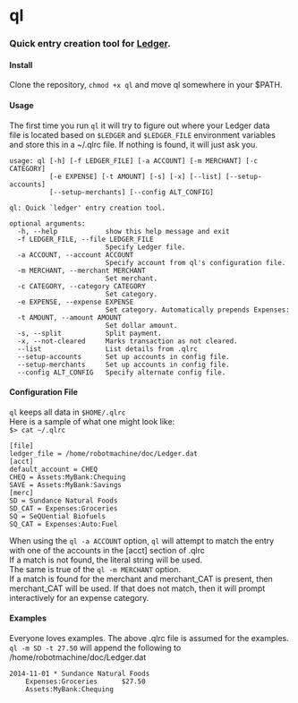 # ql
### Quick entry creation tool for [Ledger](http://ledger-cli.org/ "Ledger").  

#### Install
Clone the repository, `chmod +x ql` and move ql somewhere in your $PATH.  
  
#### Usage
The first time you run `ql` it will try to figure out where your Ledger data  
file is located based on `$LEDGER` and `$LEDGER_FILE` environment variables   
and store this in a ~/.qlrc file. If nothing is found, it will just ask you.  
```
usage: ql [-h] [-f LEDGER_FILE] [-a ACCOUNT] [-m MERCHANT] [-c CATEGORY]
          [-e EXPENSE] [-t AMOUNT] [-s] [-x] [--list] [--setup-accounts]
          [--setup-merchants] [--config ALT_CONFIG]

ql: Quick `ledger' entry creation tool.

optional arguments:
  -h, --help            show this help message and exit
  -f LEDGER_FILE, --file LEDGER_FILE
                        Specify Ledger file.
  -a ACCOUNT, --account ACCOUNT
                        Specify account from ql's configuration file.
  -m MERCHANT, --merchant MERCHANT
                        Set merchant.
  -c CATEGORY, --category CATEGORY
                        Set category.
  -e EXPENSE, --expense EXPENSE
                        Set category. Automatically prepends Expenses:
  -t AMOUNT, --amount AMOUNT
                        Set dollar amount.
  -s, --split           Split payment.
  -x, --not-cleared     Marks transaction as not cleared.
  --list                List details from .qlrc
  --setup-accounts      Set up accounts in config file.
  --setup-merchants     Set up accounts in config file.
  --config ALT_CONFIG   Specify alternate config file.
```
  
#### Configuration File  
`ql` keeps all data in `$HOME/.qlrc`  
Here is a sample of what one might look like:  
`$> cat ~/.qlrc`  
  
```
[file]  
ledger_file = /home/robotmachine/doc/Ledger.dat  
[acct]
default_account = CHEQ 
CHEQ = Assets:MyBank:Chequing  
SAVE = Assets:MyBank:Savings  
[merc]  
SD = Sundance Natural Foods  
SD_CAT = Expenses:Groceries  
SQ = SeQUential Biofuels  
SQ_CAT = Expenses:Auto:Fuel  
```
  
When using the `ql -a ACCOUNT` option, `ql` will attempt to match the entry  
with one of the accounts in the [acct] section of .qlrc  
If a match is not found, the literal string will be used.  
The same is true of the `ql -m MERCHANT` option.  
If a match is found for the merchant and merchant_CAT is present, then  
merchant_CAT will be used. If that does not match, then it will prompt  
interactively for an expense category.  

#### Examples
Everyone loves examples. The above .qlrc file is assumed for the examples.  
`ql -m SD -t 27.50` will append the following to /home/robotmachine/doc/Ledger.dat  
```
2014-11-01 * Sundance Natural Foods  
	Expenses:Groceries		$27.50  
	Assets:MyBank:Chequing  
```
